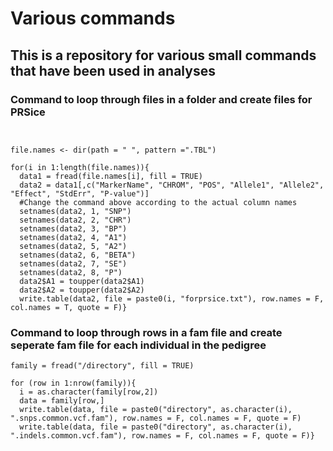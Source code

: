 # Various commands

## This is a repository for various small commands that have been used in analyses

### Command to loop through files in a folder and create files for PRSice

```{R}


file.names <- dir(path = " ", pattern =".TBL")

for(i in 1:length(file.names)){
  data1 = fread(file.names[i], fill = TRUE)
  data2 = data1[,c("MarkerName", "CHROM", "POS", "Allele1", "Allele2", "Effect", "StdErr", "P-value")]
  #Change the command above according to the actual column names
  setnames(data2, 1, "SNP")
  setnames(data2, 2, "CHR")
  setnames(data2, 3, "BP")
  setnames(data2, 4, "A1")
  setnames(data2, 5, "A2")
  setnames(data2, 6, "BETA")
  setnames(data2, 7, "SE")
  setnames(data2, 8, "P")
  data2$A1 = toupper(data2$A1)
  data2$A2 = toupper(data2$A2)
  write.table(data2, file = paste0(i, "forprsice.txt"), row.names = F, col.names = T, quote = F)}

```


### Command to loop through rows in a fam file and create seperate fam file for each individual in the pedigree

```{R}
family = fread("/directory", fill = TRUE)

for (row in 1:nrow(family)){
  i = as.character(family[row,2])
  data = family[row,]
  write.table(data, file = paste0("directory", as.character(i), ".snps.common.vcf.fam"), row.names = F, col.names = F, quote = F)
  write.table(data, file = paste0("directory", as.character(i), ".indels.common.vcf.fam"), row.names = F, col.names = F, quote = F)}
  
  ```
  

